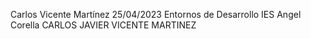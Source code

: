 Carlos Vicente Martínez
25/04/2023
Entornos de Desarrollo
IES Angel Corella
CARLOS JAVIER VICENTE MARTINEZ
